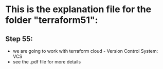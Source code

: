 # This is the explanation file for the folder "terraform51":


## Step 55:
- we are going to work with terraform cloud - Version Control System: VCS
- see the .pdf file for more details